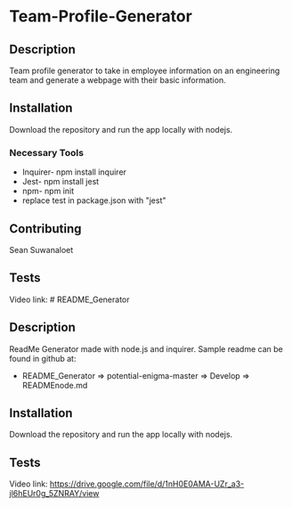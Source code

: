 # Team-Profile-Generator

## Description 

Team profile generator to take in employee information on an engineering team and generate a webpage with their basic information. 

## Installation

Download the repository and run the app locally with nodejs.

### Necessary Tools
* Inquirer- npm install inquirer
* Jest- npm install jest
* npm- npm init
* replace test in package.json with "jest"


## Contributing

Sean Suwanaloet

## Tests

Video link: # README_Generator

## Description 

ReadMe Generator made with node.js and inquirer. 
Sample readme can be found in github at: 
* README_Generator => potential-enigma-master => Develop  => READMEnode.md 


## Installation

Download the repository and run the app locally with nodejs. 

## Tests
Video link: https://drive.google.com/file/d/1nH0E0AMA-UZr_a3-jl6hEUr0g_5ZNRAY/view